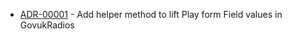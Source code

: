 

<!-- adrlog -->

* [ADR-00001](00001-add-implicit-radios-helper.md) - Add helper method to lift Play form Field values in GovukRadios

<!-- adrlogstop -->










